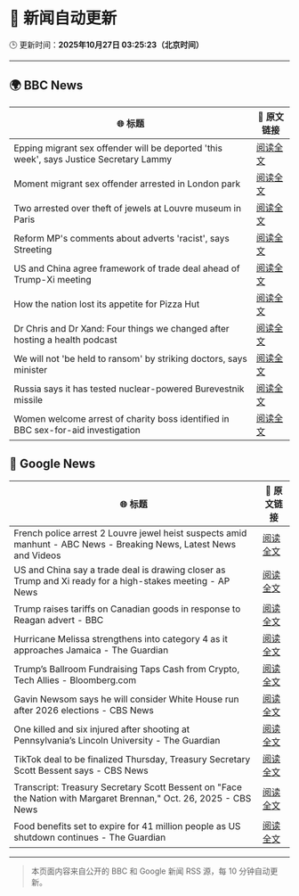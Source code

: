 # 🧠 新闻自动更新

🕒 更新时间：**2025年10月27日 03:25:23（北京时间）**

---

## 🌍 BBC News

| 🌐 标题 | 🔗 原文链接 |
|--------|-------------|
| Epping migrant sex offender will be deported 'this week', says Justice Secretary Lammy | [阅读全文](https://www.bbc.com/news/articles/cwyng49vv10o?at_medium=RSS&at_campaign=rss) |
| Moment migrant sex offender arrested in London park | [阅读全文](https://www.bbc.com/news/videos/c93dk58ev1do?at_medium=RSS&at_campaign=rss) |
| Two arrested over theft of jewels at Louvre museum in Paris | [阅读全文](https://www.bbc.com/news/articles/c2em38pdv0do?at_medium=RSS&at_campaign=rss) |
| Reform MP's comments about adverts 'racist', says Streeting | [阅读全文](https://www.bbc.com/news/articles/cd7rg7wjvgvo?at_medium=RSS&at_campaign=rss) |
| US and China agree framework of trade deal ahead of Trump-Xi meeting | [阅读全文](https://www.bbc.com/news/articles/c1lqj5lz4geo?at_medium=RSS&at_campaign=rss) |
| How the nation lost its appetite for Pizza Hut | [阅读全文](https://www.bbc.com/news/articles/cn97vdpv13wo?at_medium=RSS&at_campaign=rss) |
| Dr Chris and Dr Xand: Four things we changed after hosting a health podcast | [阅读全文](https://www.bbc.com/news/articles/c98nd0d61d0o?at_medium=RSS&at_campaign=rss) |
| We will not 'be held to ransom' by striking doctors, says minister | [阅读全文](https://www.bbc.com/news/articles/cqjwqll257do?at_medium=RSS&at_campaign=rss) |
| Russia says it has tested nuclear-powered Burevestnik missile | [阅读全文](https://www.bbc.com/news/articles/c0qp8ed877jo?at_medium=RSS&at_campaign=rss) |
| ​​Women welcome arrest of charity boss identified in BBC sex-for-aid investigation | [阅读全文](https://www.bbc.com/news/articles/cgkzg680j7lo?at_medium=RSS&at_campaign=rss) |

## 📰 Google News

| 🌐 标题 | 🔗 原文链接 |
|--------|-------------|
| French police arrest 2 Louvre jewel heist suspects amid manhunt - ABC News - Breaking News, Latest News and Videos | [阅读全文](https://news.google.com/rss/articles/CBMiqgFBVV95cUxOcmFsRHh1WEZOR3BDYmFrYjhna0hDenRXUjhEYVFwLXlzMmxEQ3NYRGNYYS1CMmNuOUlwVEphd2o4S2ViLXBEdW5vQ0ZGbTdzb1RJZ2pZNEZzQXp1dXdjR1BZSEdwZEQ2aDZETjVhTEtLOEc4X2JIX1FzazRENGh3OURDZGRPYnJTYU5BN1htTXlrVFg0UHJMX2lxazVSVkxOS0hkanZLZEgyZ9IBrwFBVV95cUxPYnJJUmEzX21zMV9LQmNDRmQzb185Z09qa1duRkFySWh1cFJPRUVvck5vVVgzYXgyMXM5MWhTYnNCRDJxNmZPck1PaGVyaWtuV3JTVnpXdzhlSFJLanV1bXJWeHdJaTRMV3lZYlBjNHo3V3YzYzAtVUdlNGhkcy1MX3M4cHpIVk5oaklrUjRLTjJ5OHJNZ2RqZXNPN01LejZEclJLUF9KaXRRSjdMVzM0?oc=5) |
| US and China say a trade deal is drawing closer as Trump and Xi ready for a high-stakes meeting - AP News | [阅读全文](https://news.google.com/rss/articles/CBMinwFBVV95cUxNVTNyMDFDcktWbjFQbFM1anAtY1I5OHhEaF9pekNBbnVRa0xJWFhzdUpMd2NSaEdncGJCV1BXeW5iTm9fUFZtbG13NHpUVU1yQ2lpQVM0YU1hWVcwZEhLeW9teklSNENoRWVYTjFOdkFieFBxQ1Q3UThxZWZmU3cwa3dESWVGTHpPWURBX3lWRC1OLWpZcmZteHRXQTJuU0E?oc=5) |
| Trump raises tariffs on Canadian goods in response to Reagan advert - BBC | [阅读全文](https://news.google.com/rss/articles/CBMiWkFVX3lxTE1jT1c1dG9vRXdOcjB6NXFTUHMzTHBDZ0lYNldXZnNYM2VwMFZsTFE3bXBxX1hsT1hLN0ZBdUVjdXNoYkZGNE5KaEF0OGpIVXdOSWNkSGZxMEM0d9IBX0FVX3lxTE5GdU5KVGxqY3F6LTF0NnYtNFhCYjlCYjVacWlUbWxzdmtJV3lWa2VHeTN3d01ydVJ4LWltS1dKWGs4VHpVZmdEZ3dHUjRrT3Y4NmRpSGZvV3FwcHRiV0c4?oc=5) |
| Hurricane Melissa strengthens into category 4 as it approaches Jamaica - The Guardian | [阅读全文](https://news.google.com/rss/articles/CBMirwFBVV95cUxPYkJEMXIzdzJtRExfYnJvWVMzUFJzYTIzdTRrb3d4ZVl3eTNVc0JhZi01My1LQ284c0N5QzloQng2LXE3X0NtNkFSZlBZSFNBT19XeVRoVEFIcDVCMTFMWjdCcU5WbjZIZGVOekhCYkpYb0xWZWxFeU9QRXJNN09qVVFJc29iQWRtSWRpYWlfaTJJRmV5MHF5MU80T3JsUnh0TDFxRXdUZXNCNVFtajhZ?oc=5) |
| Trump’s Ballroom Fundraising Taps Cash from Crypto, Tech Allies - Bloomberg.com | [阅读全文](https://news.google.com/rss/articles/CBMiswFBVV95cUxONXltamx0MGhXLThKaWVqSTI3d3NTaUc2WW9NSC1VdGQ1aDVBckhvU0VKNEJONUhEaXQzT21VcEtqc2JzT2FWZEMwY0psZnZYSV9IQ05mNHRJVU5BMkpkdDU5anp3WnZ1emZtako3UVJ4NTM2V0MtbWxGOHkyQXB5OGo5QnVObmVhQ1o0Y3F0WE5hMDY4bjNQTVVELXNreEtDekZQTWR1bkoyRFkxQmpZbzRGaw?oc=5) |
| Gavin Newsom says he will consider White House run after 2026 elections - CBS News | [阅读全文](https://news.google.com/rss/articles/CBMimwFBVV95cUxOT0VMZTNPak9IejFlaWJRUFl4b2Uxam5DX1drdVJ0YlY0bkhoRmU1WjdMbGhMYThDUnNOUGs2MjQwMG9Ddm9oYmx4M0lEbmJLck95Z1U4WGFVblZTRTcwUG1DNDFGdVltWTRwak5wMTJmVzBRc1N2Y3ZFYm9fYVE3dkl1UWQ3cG4xQ1U2YlhNdEpEdnhjWEthcjYzSdIBoAFBVV95cUxPbUEwQnVuNDRXcDZPd0RSSld3SERWSnFRVU0tREpRbWFHejBGUkNaa3prV0Z6WWU1clVwekdycnlrQnIxcDZuSm14ZGpIeDE0Y0pfMlZaLXd5NklCc3plMzJwZnZMc2VicjVhVFQ0clpKUHdPX29oSjhPQXAxUlBWRWxJTy1QZ0pfRlNneS10MEpFLWdIYlJpblNiMlFWaGVT?oc=5) |
| One killed and six injured after shooting at Pennsylvania’s Lincoln University - The Guardian | [阅读全文](https://news.google.com/rss/articles/CBMikgFBVV95cUxNTUxoQ2JJWm9MQTFEM2QzWWxnTFpSWFZLM2hOQVlvSTU5a3JDTjlFdmF6dTdVdEdkT1Q1cC1xalNyb0lLWmJhRGJlZ3kwUGlTOHhVYktHaERyNnpncEJ5TTNCTWFYZ0VxamQwaWJZNVVIM09nWDc4TVBnYllteS1DbTg5R1RTY2NWZFZVQnFFOE9wQQ?oc=5) |
| TikTok deal to be finalized Thursday, Treasury Secretary Scott Bessent says - CBS News | [阅读全文](https://news.google.com/rss/articles/CBMijAFBVV95cUxPTVVKX21PT1pCbDNVM3JTMU1vQkNYQUJ5YjluQlpSVjBpWWVnRjJNSWlGZUJ3a0hjSjJYZVMwMUszWnhVdUNZVFFETWVqOVNYakJzbi1rYTAtWG5pZldlRU1YenM1R3hrV0o4V0RBY09HSTQxaks1Q29WWGk2Q3l1RjJCZE1VUUZ6c1gtRNIBkgFBVV95cUxOYlhZaThITnQ4Z1NSa3JTSkhneG5UMTFaR01KYk56dHZzYi14aENfSTdWRGFZNFBQOEp5NjZudUFObnZPUndFX242d0JJWGx3VnZldmotYTk1aHM1dE5GUkxCMElDT3BOR082RXd6ajhISjdjTEUwQWhvQVRmTDduNkxlN0pqMTZKY09kaEtHbDF2Zw?oc=5) |
| Transcript: Treasury Secretary Scott Bessent on "Face the Nation with Margaret Brennan," Oct. 26, 2025 - CBS News | [阅读全文](https://news.google.com/rss/articles/CBMiogFBVV95cUxNZXdzT3gya084Tmd6dENoYmJwUUhvaVBmSHhqdU53WFJubU1lSWV2RXd0ZExiUWE2MURFWS1xNEEzQ2ZUUGNuUk1GQmtNX1owcEZfOE4zVUgzU3UtZy1abk15dkZ2ZW9oeUVfOHhVdENxTVpNcUZSVjdOUG1PX2dpTUlULUw3T0gxZ2dDWEc3UDQ2WXA0QlExVV9rUk9yZS1RbEHSAacBQVVfeXFMT3RHb3E2TDBBYXpJSmprUEJIcWFvVmV0Vm1BVXhDY08yTi03Q2wyckkzYzlwR0NwUnZ5MVp4S2NSbnBweFRBd09JbDZSc04wVGFEYmhobjUxek9XV1FrM2t4cGFaTk5FTkZFaDg3Wkt6UmR4M0tTeU1fdDUxbUMzWTB6WWt5RndrbkR3b1VVRUg5b21Jdno0VGZSRTcxZGl6V0cxVG5iMzg?oc=5) |
| Food benefits set to expire for 41 million people as US shutdown continues - The Guardian | [阅读全文](https://news.google.com/rss/articles/CBMihAFBVV95cUxQS1ZXTkk3WnlZUHR2am9FUklTYXF4RkRYOVNiaGlaVXU1bzZ0WEw2U3ZhTUxGWWU2dUNkOHozdUk2VHRCMERaNzZuVmlfbjBCS1NsbVQwWmcyLXBOb1VCWFVOYnNWeFJYRDJiWWxqVHg5ZlpzX0NXVWp3dkVpRzNadV9FaEg?oc=5) |

---
> 本页面内容来自公开的 BBC 和 Google 新闻 RSS 源，每 10 分钟自动更新。